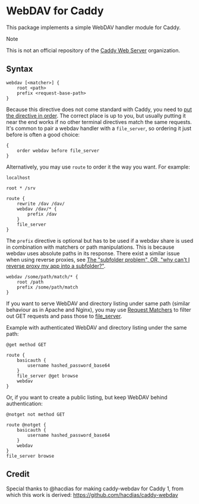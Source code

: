 WebDAV for Caddy
================

This package implements a simple WebDAV handler module for Caddy.

> [!NOTE]
> This is not an official repository of the [Caddy Web Server](https://github.com/caddyserver) organization.


## Syntax

```
webdav [<matcher>] {
	root <path>
	prefix <request-base-path>
}
```

Because this directive does not come standard with Caddy, you need to [put the directive in order](https://caddyserver.com/docs/caddyfile/options). The correct place is up to you, but usually putting it near the end works if no other terminal directives match the same requests. It's common to pair a webdav handler with a `file_server`, so ordering it just before is often a good choice:

```
{
	order webdav before file_server
}
```

Alternatively, you may use `route` to order it the way you want. For example:

```
localhost

root * /srv

route {
	rewrite /dav /dav/
	webdav /dav/* {
		prefix /dav
	}
	file_server
}
```

The `prefix` directive is optional but has to be used if a webdav share is used in combination with matchers or path manipulations. This is because webdav uses absolute paths in its response. There exist a similar issue when using reverse proxies, see [The "subfolder problem", OR, "why can't I reverse proxy my app into a subfolder?"](https://caddy.community/t/the-subfolder-problem-or-why-cant-i-reverse-proxy-my-app-into-a-subfolder/8575).

```
webdav /some/path/match/* {
	root /path
	prefix /some/path/match
}
```

If you want to serve WebDAV and directory listing under same path (similar behaviour as in Apache and Nginx), you may use [Request Matchers](https://caddyserver.com/docs/caddyfile/matchers) to filter out GET requests and pass those to [file_server](https://caddyserver.com/docs/caddyfile/directives/file_server).

Example with authenticated WebDAV and directory listing under the same path:

```
@get method GET

route {
    basicauth {
        username hashed_password_base64
    }
    file_server @get browse
    webdav
}
```

Or, if you want to create a public listing, but keep WebDAV behind authentication:

```
@notget not method GET

route @notget {
    basicauth {
        username hashed_password_base64
    }
    webdav
}
file_server browse
```

## Credit

Special thanks to @hacdias for making caddy-webdav for Caddy 1, from which this work is derived: https://github.com/hacdias/caddy-webdav
